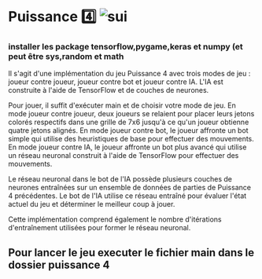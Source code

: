  # Puissance 4️⃣ ![sui](https://user-images.githubusercontent.com/97172783/221924842-97e2c635-eca3-42ed-91c0-2a813a5fc176.png)

### installer les package tensorflow,pygame,keras et numpy (et peut être sys,random et math

 
Il s'agit d'une implémentation du jeu Puissance 4 avec trois modes de jeu : joueur contre joueur, joueur contre bot et joueur contre IA. L'IA est construite à l'aide de TensorFlow et de couches de neurones.

Pour jouer, il suffit d'exécuter main et de choisir votre mode de jeu. En mode joueur contre joueur, deux joueurs se relaient pour placer leurs jetons colorés respectifs dans une grille de 7x6 jusqu'à ce qu'un joueur obtienne quatre jetons alignés. En mode joueur contre bot, le joueur affronte un bot simple qui utilise des heuristiques de base pour effectuer des mouvements. En mode joueur contre IA, le joueur affronte un bot plus avancé qui utilise un réseau neuronal construit à l'aide de TensorFlow pour effectuer des mouvements.

Le réseau neuronal dans le bot de l'IA possède plusieurs couches de neurones entraînées sur un ensemble de données de parties de Puissance 4 précédentes. Le bot de l'IA utilise ce réseau entraîné pour évaluer l'état actuel du jeu et déterminer le meilleur coup à jouer.

Cette implémentation comprend également le nombre d'itérations d'entraînement utilisées pour former le réseau neuronal.


## Pour lancer le jeu executer le fichier main dans le dossier puissance 4


 





